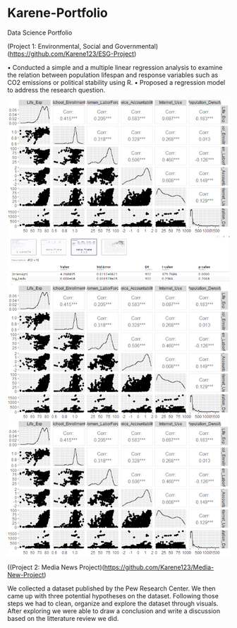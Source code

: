 # Karene-Portfolio
Data Science Portfolio

(Project 1: Environmental, Social and Governmental)(https://github.com/Karene123/ESG-Project)

•	Conducted a simple and a multiple linear regression analysis to examine the relation between population lifespan and response variables such as CO2 emissions or political stability using R.
• Proposed a regression model to address the research question. 

![](https://github.com/Karene123/Karene-Portfolio/blob/main/Screenshot%202022-05-18%20003222.png)
![](https://github.com/Karene123/Karene-Portfolio/blob/main/Screenshot%202022-05-18%20003412.png)
![](https://github.com/Karene123/Karene-Portfolio/blob/main/Screenshot%202022-05-18%20003222.png)
![](https://github.com/Karene123/Karene-Portfolio/blob/main/Screenshot%202022-05-18%20003222.png)

((Project 2: Media News Project)(https://github.com/Karene123/Media-New-Project)

We collected a dataset published by the Pew Research Center. We then came up with three potential hypotheses on the dataset. Following those steps we had to clean, organize and explore the dataset through visuals. After exploring we were able to draw a conclusion and write a discussion based on the litterature review we did. 


